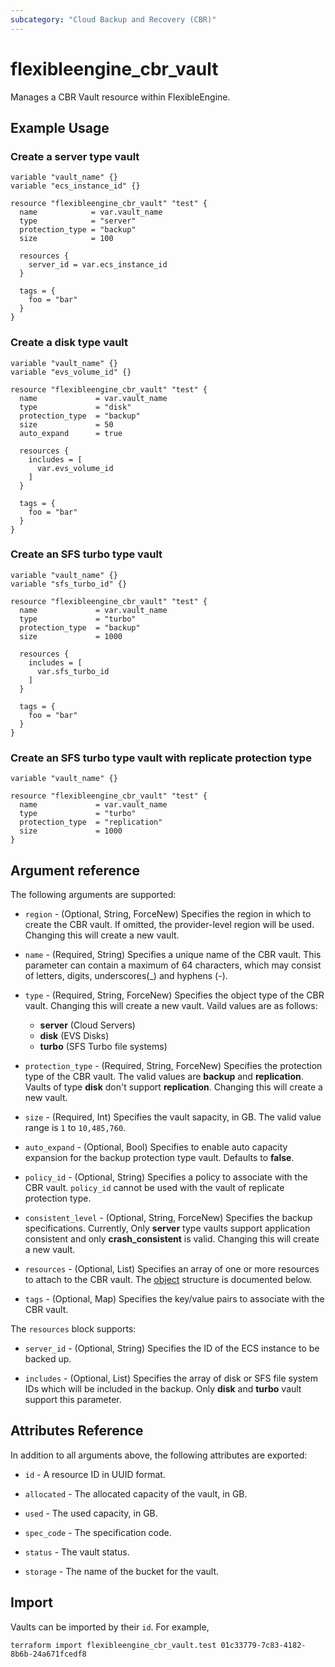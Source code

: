 ```yaml
---
subcategory: "Cloud Backup and Recovery (CBR)"
---
```


# flexibleengine_cbr_vault

Manages a CBR Vault resource within FlexibleEngine.

## Example Usage

### Create a server type vault

```hcl
variable "vault_name" {}
variable "ecs_instance_id" {}

resource "flexibleengine_cbr_vault" "test" {
  name            = var.vault_name
  type            = "server"
  protection_type = "backup"
  size            = 100

  resources {
    server_id = var.ecs_instance_id
  }

  tags = {
    foo = "bar"
  }
}
```

### Create a disk type vault

```hcl
variable "vault_name" {}
variable "evs_volume_id" {}

resource "flexibleengine_cbr_vault" "test" {
  name             = var.vault_name
  type             = "disk"
  protection_type  = "backup"
  size             = 50
  auto_expand      = true

  resources {
    includes = [
      var.evs_volume_id
    ]
  }

  tags = {
    foo = "bar"
  }
}
```

### Create an SFS turbo type vault

```hcl
variable "vault_name" {}
variable "sfs_turbo_id" {}

resource "flexibleengine_cbr_vault" "test" {
  name             = var.vault_name
  type             = "turbo"
  protection_type  = "backup"
  size             = 1000

  resources {
    includes = [
      var.sfs_turbo_id
    ]
  }

  tags = {
    foo = "bar"
  }
}
```

### Create an SFS turbo type vault with replicate protection type

```hcl
variable "vault_name" {}

resource "flexibleengine_cbr_vault" "test" {
  name             = var.vault_name
  type             = "turbo"
  protection_type  = "replication"
  size             = 1000
}
```

## Argument reference

The following arguments are supported:

* `region` - (Optional, String, ForceNew) Specifies the region in which to create the CBR vault. If omitted, the
  provider-level region will be used. Changing this will create a new vault.

* `name` - (Required, String) Specifies a unique name of the CBR vault. This parameter can contain a maximum of 64
  characters, which may consist of letters, digits, underscores(_) and hyphens (-).

* `type` - (Required, String, ForceNew) Specifies the object type of the CBR vault.
  Changing this will create a new vault. Vaild values are as follows:
  + **server** (Cloud Servers)
  + **disk** (EVS Disks)
  + **turbo** (SFS Turbo file systems)

* `protection_type` - (Required, String, ForceNew) Specifies the protection type of the CBR vault.
  The valid values are **backup** and **replication**. Vaults of type **disk** don't support **replication**.
  Changing this will create a new vault.

* `size` - (Required, Int) Specifies the vault sapacity, in GB. The valid value range is `1` to `10,485,760`.

* `auto_expand` - (Optional, Bool) Specifies to enable auto capacity expansion for the backup protection type vault.
  Defaults to **false**.

* `policy_id` - (Optional, String) Specifies a policy to associate with the CBR vault.
  `policy_id` cannot be used with the vault of replicate protection type.

* `consistent_level` - (Optional, String, ForceNew) Specifies the backup specifications.
  Currently, Only **server** type vaults support application consistent and only **crash_consistent** is valid.
  Changing this will create a new vault.

* `resources` - (Optional, List) Specifies an array of one or more resources to attach to the CBR vault.
  The [object](#cbr_vault_resources) structure is documented below.

* `tags` - (Optional, Map) Specifies the key/value pairs to associate with the CBR vault.

<a name="cbr_vault_resources"></a>
The `resources` block supports:

* `server_id` - (Optional, String) Specifies the ID of the ECS instance to be backed up.

* `includes` - (Optional, List) Specifies the array of disk or SFS file system IDs which will be included in the backup.
  Only **disk** and **turbo** vault support this parameter.

## Attributes Reference

In addition to all arguments above, the following attributes are exported:

* `id` - A resource ID in UUID format.

* `allocated` - The allocated capacity of the vault, in GB.

* `used` - The used capacity, in GB.

* `spec_code` - The specification code.

* `status` - The vault status.

* `storage` - The name of the bucket for the vault.

## Import

Vaults can be imported by their `id`. For example,

```
terraform import flexibleengine_cbr_vault.test 01c33779-7c83-4182-8b6b-24a671fcedf8
```

